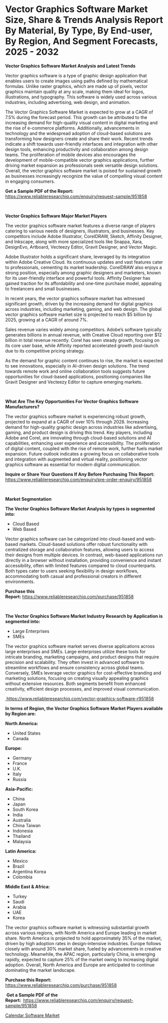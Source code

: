 <p><h1>Vector Graphics Software Market Size, Share & Trends Analysis Report By Material, By Type, By End-user, By Region, And Segment Forecasts, 2025 - 2032</h1></p><p><strong>Vector Graphics Software Market Analysis and Latest Trends</strong></p>
<p><p>Vector graphics software is a type of graphic design application that enables users to create images using paths defined by mathematical formulas. Unlike raster graphics, which are made up of pixels, vector graphics maintain quality at any scale, making them ideal for logos, illustrations, and typography. This software is widely used across various industries, including advertising, web design, and animation.</p><p>The Vector Graphics Software Market is expected to grow at a CAGR of 7.5% during the forecast period. This growth can be attributed to the increasing demand for high-quality visual content in digital marketing and the rise of e-commerce platforms. Additionally, advancements in technology and the widespread adoption of cloud-based solutions are transforming how designers create and share their work. Recent trends indicate a shift towards user-friendly interfaces and integration with other design tools, enhancing productivity and collaboration among design teams. The proliferation of mobile devices also encourages the development of mobile-compatible vector graphics applications, further driving market expansion as professionals seek versatile design solutions. Overall, the vector graphics software market is poised for sustained growth as businesses increasingly recognize the value of compelling visual content in engaging consumers.</p></p>
<p><strong>Get a Sample PDF of the Report:&nbsp;</strong> <a href="https://www.reliableresearchiq.com/enquiry/request-sample/951858?utm_campaign=3077&utm_medium=2&utm_source=Github&utm_content=ia&utm_term=06032025&utm_id=vector-graphics-software">https://www.reliableresearchiq.com/enquiry/request-sample/951858</a></p>
<p>&nbsp;</p>
<p><strong>Vector Graphics Software Major Market Players</strong></p>
<p><p>The vector graphics software market features a diverse range of players catering to various needs of designers, illustrators, and businesses. Key competitors include Adobe Illustrator, CorelDRAW, Sketch, Affinity Designer, and Inkscape, along with more specialized tools like Snappa, Xara, DesignEvo, Artboard, Vecteezy Editor, Gravit Designer, and Vector Magic.</p><p>Adobe Illustrator holds a significant share, leveraged by its integration within Adobe Creative Cloud. Its continuous updates and vast features cater to professionals, cementing its market leadership. CorelDRAW also enjoys a strong position, especially among graphic designers and marketers, known for its user-friendly interface and powerful tools. Affinity Designer has gained traction for its affordability and one-time purchase model, appealing to freelancers and small businesses.</p><p>In recent years, the vector graphics software market has witnessed significant growth, driven by the increasing demand for digital graphics across industries, including marketing, gaming, and web design. The global vector graphics software market size is projected to reach $5 billion by 2025, growing at a CAGR of around 7%.</p><p>Sales revenue varies widely among competitors. Adobe’s software typically generates billions in annual revenue, with Creative Cloud reporting over $12 billion in total revenue recently. Corel has seen steady growth, focusing on its core user base, while Affinity reported accelerated growth post-launch due to its competitive pricing strategy.</p><p>As the demand for graphic content continues to rise, the market is expected to see innovations, especially in AI-driven design solutions. The trend towards remote work and online collaboration tools suggests future opportunities for cloud-based applications, positioning companies like Gravit Designer and Vecteezy Editor to capture emerging markets.</p></p>
<p>&nbsp;</p>
<p><strong>What Are The Key Opportunities For Vector Graphics Software Manufacturers?</strong></p>
<p><p>The vector graphics software market is experiencing robust growth, projected to expand at a CAGR of over 10% through 2028. Increasing demand for high-quality graphic design across industries like advertising, gaming, and product design is driving this trend. Key players, including Adobe and Corel, are innovating through cloud-based solutions and AI capabilities, enhancing user experience and accessibility. The proliferation of digital content, coupled with the rise of remote work, further fuels market expansion. Future outlook indicates a growing focus on collaborative tools and integration with augmented and virtual reality, positioning vector graphics software as essential for modern digital communication.</p></p>
<p><strong>Inquire or Share Your Questions If Any Before Purchasing This Report:</strong> <a href="https://www.reliableresearchiq.com/enquiry/pre-order-enquiry/951858?utm_campaign=3077&utm_medium=2&utm_source=Github&utm_content=ia&utm_term=06032025&utm_id=vector-graphics-software">https://www.reliableresearchiq.com/enquiry/pre-order-enquiry/951858</a></p>
<p>&nbsp;</p>
<p><strong>Market Segmentation</strong></p>
<p><strong>The Vector Graphics Software Market Analysis by types is segmented into:</strong></p>
<p><ul><li>Cloud Based</li><li>Web Based</li></ul></p>
<p><p>Vector graphics software can be categorized into cloud-based and web-based markets. Cloud-based solutions offer robust functionality with centralized storage and collaboration features, allowing users to access their designs from multiple devices. In contrast, web-based applications run directly in a browser without installation, providing convenience and instant accessibility, often with limited features compared to cloud counterparts. Both types cater to users seeking flexibility in design workflows, accommodating both casual and professional creators in different environments.</p></p>
<p><strong>Purchase this Report:&nbsp;</strong><a href="https://www.reliableresearchiq.com/purchase/951858?utm_campaign=3077&utm_medium=2&utm_source=Github&utm_content=ia&utm_term=06032025&utm_id=vector-graphics-software">https://www.reliableresearchiq.com/purchase/951858</a></p>
<p>&nbsp;</p>
<p><strong>The Vector Graphics Software Market Industry Research by Application is segmented into:</strong></p>
<p><ul><li>Large Enterprises</li><li>SMEs</li></ul></p>
<p><p>The vector graphics software market serves diverse applications across large enterprises and SMEs. Large enterprises utilize these tools for intricate branding, marketing campaigns, and product designs that require precision and scalability. They often invest in advanced software to streamline workflows and ensure consistency across global teams. Conversely, SMEs leverage vector graphics for cost-effective branding and marketing solutions, focusing on creating visually appealing graphics without extensive resources. Both segments benefit from enhanced creativity, efficient design processes, and improved visual communication.</p></p>
<p><a href="https://www.reliableresearchiq.com/vector-graphics-software-r951858?utm_campaign=3077&utm_medium=2&utm_source=Github&utm_content=ia&utm_term=06032025&utm_id=vector-graphics-software">&nbsp;https://www.reliableresearchiq.com/vector-graphics-software-r951858</a></p>
<p><strong>In terms of Region, the Vector Graphics Software Market Players available by Region are:</strong></p>
<p>
    <p> <strong> North America: </strong>
        <ul>
            <li>United States</li>
            <li>Canada</li>
        </ul>
        </p> 
    <p> <strong> Europe: </strong>
        <ul>
            <li>Germany</li>
            <li>France</li>
            <li>U.K.</li>
            <li>Italy</li>
            <li>Russia</li>
        </ul>
        </p> 
    <p> <strong> Asia-Pacific: </strong>
        <ul>
            <li>China</li>
            <li>Japan</li>
            <li>South Korea</li>
            <li>India</li>
            <li>Australia</li>
            <li>China Taiwan</li>
            <li>Indonesia</li>
            <li>Thailand</li>
            <li>Malaysia</li>
        </ul>
        </p> 
    <p> <strong> Latin America: </strong>
        <ul>
            <li>Mexico</li>
            <li>Brazil</li>
            <li>Argentina Korea</li>
            <li>Colombia</li>
        </ul>
        </p> 
    <p> <strong> Middle East & Africa: </strong>
        <ul>
            <li>Turkey</li>
            <li>Saudi</li>
            <li>Arabia</li>
            <li>UAE</li>
            <li>Korea</li>
        </ul>
    </p>
    </p>
<p><p>The vector graphics software market is witnessing substantial growth across various regions, with North America and Europe leading in market share. North America is projected to hold approximately 35% of the market, driven by high adoption rates in design-intensive industries. Europe follows closely with around 30% market share, fueled by advancements in creative technology. Meanwhile, the APAC region, particularly China, is emerging rapidly, expected to capture 25% of the market owing to increasing digital adoption. Overall, North America and Europe are anticipated to continue dominating the market landscape.</p></p>
<p><strong>Purchase this Report: </strong><a href="https://www.reliableresearchiq.com/purchase/951858?utm_campaign=3077&utm_medium=2&utm_source=Github&utm_content=ia&utm_term=06032025&utm_id=vector-graphics-software">https://www.reliableresearchiq.com/purchase/951858</a></p>
<p>&nbsp;<strong>Get a Sample PDF of the Report:&nbsp;&nbsp;</strong><a href="https://www.reliableresearchiq.com/enquiry/request-sample/951858?utm_campaign=3077&utm_medium=2&utm_source=Github&utm_content=ia&utm_term=06032025&utm_id=vector-graphics-software">https://www.reliableresearchiq.com/enquiry/request-sample/951858</a></p>
<p><strong></strong></p>
<p><p><a href="https://github.com/tashipmhuiri/Market-Research-Report-List-1/blob/main/calendar-software-market.md?utm_campaign=3077&utm_medium=2&utm_source=Github&utm_content=ia&utm_term=06032025&utm_id=vector-graphics-software">Calendar Software Market</a></p></p>